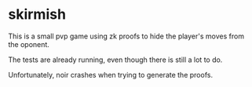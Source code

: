 # skirmish

This is a small pvp game using zk proofs to hide the player's moves from the oponent.

The tests are already running, even though there is still a lot to do.

Unfortunately, noir crashes when trying to generate the proofs.
